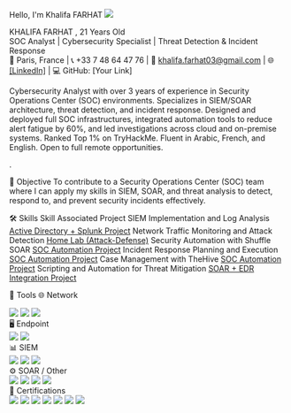 Hello, I'm Khalifa FARHAT 
<a href="https://linkedin.com"><img src="https://img.shields.io/badge/-LinkedIn-0072b1?&style=for-the-badge&logo=linkedin&logoColor=white" /></a>

KHALIFA FARHAT , 21 Years Old  
SOC Analyst | Cybersecurity Specialist | Threat Detection & Incident Response  
📍 Paris, France | 📞 +33 7 48 64 47 76 | 📧 khalifa.farhat03@gmail.com | 🌐 [[LinkedIn]](https://www.linkedin.com/in/khalifa-farhat-72783622a/) | 💻 GitHub: [Your Link] 

Cybersecurity Analyst with over 3 years of experience in Security Operations Center (SOC) environments. Specializes in SIEM/SOAR architecture, threat detection, and incident response. Designed and deployed full SOC infrastructures, integrated automation tools to reduce alert fatigue by 60%, and led investigations across cloud and on-premise systems. Ranked Top 1% on TryHackMe. Fluent in Arabic, French, and English. Open to full remote opportunities.

.

🎯 Objective
To contribute to a Security Operations Center (SOC) team where I can apply my skills in SIEM, SOAR, and threat analysis to detect, respond to, and prevent security incidents effectively.

🛠️ Skills
Skill	Associated Project
SIEM Implementation and Log Analysis	<a href="https://google.com">Active Directory + Splunk Project</a>
Network Traffic Monitoring and Attack Detection	<a href="https://google.com">Home Lab (Attack-Defense)</a>
Security Automation with Shuffle SOAR	<a href="https://google.com">SOC Automation Project</a>
Incident Response Planning and Execution	<a href="https://google.com">SOC Automation Project</a>
Case Management with TheHive	<a href="https://google.com">SOC Automation Project</a>
Scripting and Automation for Threat Mitigation	<a href="https://google.com">SOAR + EDR Integration Project</a>

🧰 Tools
🌐 Network
<div> <img src="https://img.shields.io/badge/-Wireshark-1679A7?&style=for-the-badge&logo=Wireshark&logoColor=white" /> <img src="https://img.shields.io/badge/-Suricata-EF3B2D?&style=for-the-badge&logo=Suricata&logoColor=white" /> <img src="https://img.shields.io/badge/-Zeek-777BB4?&style=for-the-badge&logo=Zeek&logoColor=white" /> </div>
🖥️ Endpoint
<div> <img src="https://img.shields.io/badge/-Microsoft_Defender_for_Endpoint-00A4EF?&style=for-the-badge&logo=Microsoft&logoColor=white" /> <img src="https://img.shields.io/badge/-Velociraptor-4B275F?&style=for-the-badge&logo=Velociraptor&logoColor=white" /> </div>
📊 SIEM
<div> <img src="https://img.shields.io/badge/-Microsoft_Sentinel-0078D4?&style=for-the-badge&logo=Microsoft&logoColor=white" /> <img src="https://img.shields.io/badge/-Splunk-000000?&style=for-the-badge&logo=Splunk&logoColor=white" /> <img src="https://img.shields.io/badge/-Elastic-005571?&style=for-the-badge&logo=Elastic&logoColor=white" /> </div>
⚙️ SOAR / Other
<div> <img src="https://img.shields.io/badge/-Shuffle_SOAR-800000?&style=for-the-badge&logoColor=white" /> <img src="https://img.shields.io/badge/-TheHive-FFCC00?&style=for-the-badge&logoColor=black" /> <img src="https://img.shields.io/badge/-Wazuh-005666?&style=for-the-badge&logoColor=white" /> <img src="https://img.shields.io/badge/-Sysmon-5C2D91?&style=for-the-badge&logo=windows&logoColor=white" /> </div>
📜 Certifications
<div> <img src="https://img.shields.io/badge/-eCIR%20(INE%20Security)-0F4C81?&style=for-the-badge&logoColor=white" /> <img src="https://img.shields.io/badge/-CySA%2B-003366?&style=for-the-badge&logo=CompTIA&logoColor=white" /> <img src="https://img.shields.io/badge/-Security%2B-FF0000?&style=for-the-badge&logo=CompTIA&logoColor=white" /> <img src="https://img.shields.io/badge/-Network%2B-007ACC?&style=for-the-badge&logo=CompTIA&logoColor=white" /> <img src="https://img.shields.io/badge/-A%2B-4D4D4D?&style=for-the-badge&logo=CompTIA&logoColor=white" /> <img src="https://img.shields.io/badge/-CDSA%20(Hack%20The%20Box)-006400?&style=for-the-badge&logoColor=white" /> <img src="https://img.shields.io/badge/-CCD%20(Hack%20The%20Box)-000080?&style=for-the-badge&logoColor=white" /> </div>
